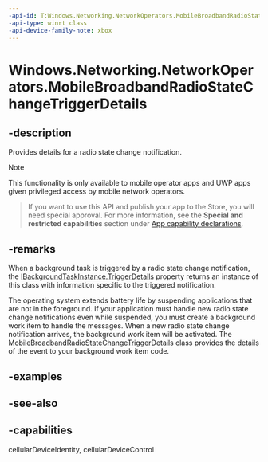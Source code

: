 ```yaml
---
-api-id: T:Windows.Networking.NetworkOperators.MobileBroadbandRadioStateChangeTriggerDetails
-api-type: winrt class
-api-device-family-note: xbox
---
```


<!-- Class syntax.
public class MobileBroadbandRadioStateChangeTriggerDetails : Windows.Networking.NetworkOperators.IMobileBroadbandRadioStateChangeTriggerDetails
-->

# Windows.Networking.NetworkOperators.MobileBroadbandRadioStateChangeTriggerDetails

## -description
Provides details for a radio state change notification.

> [!NOTE]
> This functionality is only available to mobile operator apps and UWP apps given privileged access by mobile network operators.


> If you want to use this API and publish your app to the Store, you will need special approval. For more information, see the **Special and restricted capabilities** section under [App capability declarations](https://docs.microsoft.com/windows/uwp/packaging/app-capability-declarations). 

## -remarks
When a background task is triggered by a radio state change notification, the [IBackgroundTaskInstance.TriggerDetails](../windows.applicationmodel.background/ibackgroundtaskinstance_triggerdetails.md) property returns an instance of this class with information specific to the triggered notification.

The operating system extends battery life by suspending applications that are not in the foreground. If your application must handle new radio state change notifications even while suspended, you must create a background work item to handle the messages. When a new radio state change notification arrives, the background work item will be activated. The [MobileBroadbandRadioStateChangeTriggerDetails](mobilebroadbandradiostatechangetriggerdetails.md) class provides the details of the event to your background work item code.

## -examples

## -see-also

## -capabilities
cellularDeviceIdentity, cellularDeviceControl
